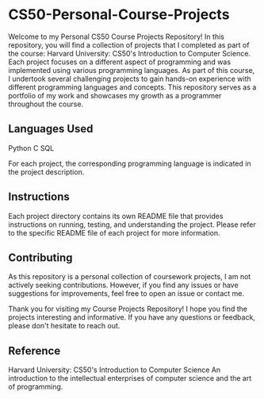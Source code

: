# CS50-Personal-Course-Projects

Welcome to my Personal CS50 Course Projects Repository! In this repository, you will find a collection of projects that I completed as part of the course: Harvard University: CS50's Introduction to Computer Science. Each project focuses on a different aspect of programming and was implemented using various programming languages. As part of this course, I undertook several challenging projects to gain hands-on experience with different programming languages and concepts. This repository serves as a portfolio of my work and showcases my growth as a programmer throughout the course.

## Languages Used
Python
C
SQL

For each project, the corresponding programming language is indicated in the project description.

## Instructions
Each project directory contains its own README file that provides instructions on running, testing, and understanding the project. Please refer to the specific README file of each project for more information.

## Contributing
As this repository is a personal collection of coursework projects, I am not actively seeking contributions. However, if you find any issues or have suggestions for improvements, feel free to open an issue or contact me.

Thank you for visiting my Course Projects Repository! I hope you find the projects interesting and informative. If you have any questions or feedback, please don't hesitate to reach out.

## Reference
Harvard University: CS50's Introduction to Computer Science
An introduction to the intellectual enterprises of computer science and the art of programming.
